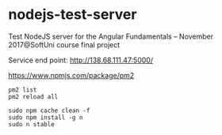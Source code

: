 # nodejs-test-server
Test NodeJS server for the Angular Fundamentals – November 2017@SoftUni course final project

Service end point: http://138.68.111.47:5000/

https://www.npmjs.com/package/pm2

```
pm2 list
pm2 reload all
```

```
sudo npm cache clean -f
sudo npm install -g n
sudo n stable
```
